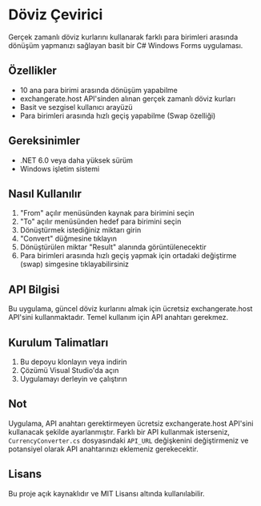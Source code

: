 # Döviz Çevirici

Gerçek zamanlı döviz kurlarını kullanarak farklı para birimleri arasında dönüşüm yapmanızı sağlayan basit bir C# Windows Forms uygulaması.

## Özellikler

- 10 ana para birimi arasında dönüşüm yapabilme
- exchangerate.host API'sinden alınan gerçek zamanlı döviz kurları
- Basit ve sezgisel kullanıcı arayüzü
- Para birimleri arasında hızlı geçiş yapabilme (Swap özelliği)

## Gereksinimler

- .NET 6.0 veya daha yüksek sürüm
- Windows işletim sistemi

## Nasıl Kullanılır

1. "From" açılır menüsünden kaynak para birimini seçin
2. "To" açılır menüsünden hedef para birimini seçin
3. Dönüştürmek istediğiniz miktarı girin
4. "Convert" düğmesine tıklayın
5. Dönüştürülen miktar "Result" alanında görüntülenecektir
6. Para birimleri arasında hızlı geçiş yapmak için ortadaki değiştirme (swap) simgesine tıklayabilirsiniz

## API Bilgisi

Bu uygulama, güncel döviz kurlarını almak için ücretsiz exchangerate.host API'sini kullanmaktadır. Temel kullanım için API anahtarı gerekmez.

## Kurulum Talimatları

1. Bu depoyu klonlayın veya indirin
2. Çözümü Visual Studio'da açın
3. Uygulamayı derleyin ve çalıştırın

## Not

Uygulama, API anahtarı gerektirmeyen ücretsiz exchangerate.host API'sini kullanacak şekilde ayarlanmıştır. Farklı bir API kullanmak isterseniz, `CurrencyConverter.cs` dosyasındaki `API_URL` değişkenini değiştirmeniz ve potansiyel olarak API anahtarınızı eklemeniz gerekecektir.

## Lisans

Bu proje açık kaynaklıdır ve MIT Lisansı altında kullanılabilir.
